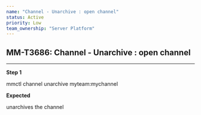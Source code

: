 ```yaml
---
name: "Channel - Unarchive : open channel"
status: Active
priority: Low
team_ownership: "Server Platform"
---
```


## MM-T3686: Channel - Unarchive : open channel

---

**Step 1**

mmctl channel unarchive myteam:mychannel

**Expected**

unarchives the channel
